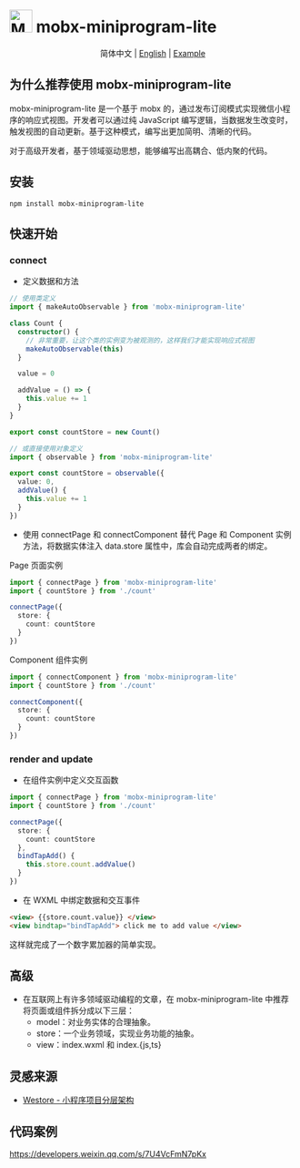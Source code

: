 # <img style="width:40px;" alt="MOBX" src="https://mobx.js.org/assets/mobx.png"> mobx-miniprogram-lite

<p style="text-align:center;">
  <span>简体中文</span> |
  <a href="./README.md">English</a> |
  <a href="https://developers.weixin.qq.com/s/7U4VcFmN7pKx">Example</a>
</p>

## 为什么推荐使用 mobx-miniprogram-lite

mobx-miniprogram-lite 是一个基于 mobx 的，通过发布订阅模式实现微信小程序的响应式视图。开发者可以通过纯 JavaScript 编写逻辑，当数据发生改变时，触发视图的自动更新。基于这种模式，编写出更加简明、清晰的代码。

对于高级开发者，基于领域驱动思想，能够编写出高耦合、低内聚的代码。

## 安装

```
npm install mobx-miniprogram-lite
```

## 快速开始

### connect

- 定义数据和方法

```typescript
// 使用类定义
import { makeAutoObservable } from 'mobx-miniprogram-lite'

class Count {
  constructor() {
    // 非常重要，让这个类的实例变为被观测的，这样我们才能实现响应式视图
    makeAutoObservable(this)
  }

  value = 0

  addValue = () => {
    this.value += 1
  }
}

export const countStore = new Count()

// 或直接使用对象定义
import { observable } from 'mobx-miniprogram-lite'

export const countStore = observable({
  value: 0,
  addValue() {
    this.value += 1
  }
})
```

- 使用 connectPage 和 connectComponent 替代 Page 和 Component 实例方法，将数据实体注入 data.store 属性中，库会自动完成两者的绑定。

Page 页面实例

```typescript
import { connectPage } from 'mobx-miniprogram-lite'
import { countStore } from './count'

connectPage({
  store: {
    count: countStore
  }
})
```

Component 组件实例

```typescript
import { connectComponent } from 'mobx-miniprogram-lite'
import { countStore } from './count'

connectComponent({
  store: {
    count: countStore
  }
})
```

### render and update

- 在组件实例中定义交互函数

```typescript
import { connectPage } from 'mobx-miniprogram-lite'
import { countStore } from './count'

connectPage({
  store: {
    count: countStore
  },
  bindTapAdd() {
    this.store.count.addValue()
  }
})
```

- 在 WXML 中绑定数据和交互事件

```html
<view> {{store.count.value}} </view>
<view bindtap="bindTapAdd"> click me to add value </view>
```

这样就完成了一个数字累加器的简单实现。

## 高级

- 在互联网上有许多领域驱动编程的文章，在 mobx-miniprogram-lite 中推荐将页面或组件拆分成以下三层：
  - model：对业务实体的合理抽象。
  - store：一个业务领域，实现业务功能的抽象。
  - view：index.wxml 和 index.{js,ts}

## 灵感来源

- [Westore - 小程序项目分层架构](https://github.com/Tencent/westore)

## 代码案例

https://developers.weixin.qq.com/s/7U4VcFmN7pKx
